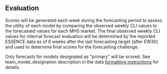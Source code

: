 Evaluation
------------------

Scores will be generated each week during the forecasting period to assess the utility of each model by comparing the observed weekly CLI values to the forecasted values for each MHS market. The final observed weekly CLI values for internal forecast evaluation will be determined by the reported ESSENCE data as of 6 weeks after the last forecasting target (after EW30) and used to determine final scores for the forecasting challenge. 

Only forecasts for models designated as "primary" will be scored. See team_model_designation description in the data [formatting instructions](./data-forecasts/README.md#Data-formatting) for details. 